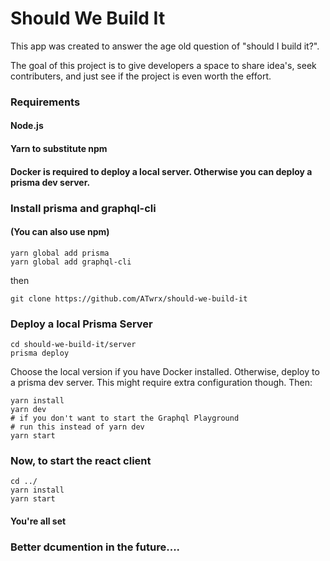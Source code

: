 Should We Build It 
==================

This app was created to answer the age old question of "should I build it?". 

The goal of this project is to give developers a space to share idea's, seek contributers, and just see if the project is even worth the effort. 

### Requirements
#### Node.js 
#### Yarn to substitute npm
#### Docker is required to deploy a local server. Otherwise you can deploy a prisma dev server.

### Install prisma and graphql-cli
#### (You can also use npm)
```shell
yarn global add prisma
yarn global add graphql-cli
```
then
```
git clone https://github.com/ATwrx/should-we-build-it
```

### Deploy a local Prisma Server
```shell
cd should-we-build-it/server
prisma deploy
```

Choose the local version if you have Docker installed.
Otherwise, deploy to a prisma dev server.
This might require extra configuration though.
Then: 
```
yarn install
yarn dev 
# if you don't want to start the Graphql Playground
# run this instead of yarn dev
yarn start
```

### Now, to start the react client 
```shell
cd ../
yarn install
yarn start
```

#### You're all set
### Better dcumention in the future.... 
